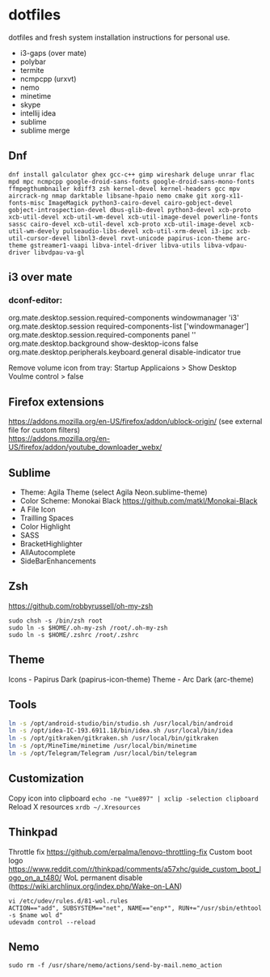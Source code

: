 # dotfiles

dotfiles and fresh system installation instructions for personal use.

- i3-gaps (over mate)
- polybar
- termite
- ncmpcpp (urxvt)
- nemo
- minetime
- skype
- intellij idea
- sublime
- sublime merge

## Dnf
```
dnf install galculator ghex gcc-c++ gimp wireshark deluge unrar flac mpd mpc ncmpcpp google-droid-sans-fonts google-droid-sans-mono-fonts ffmpegthumbnailer kdiff3 zsh kernel-devel kernel-headers gcc mpv aircrack-ng nmap darktable libsane-hpaio nemo cmake git xorg-x11-fonts-misc ImageMagick python3-cairo-devel cairo-gobject-devel gobject-introspection-devel dbus-glib-devel python3-devel xcb-proto xcb-util-devel xcb-util-wm-devel xcb-util-image-devel powerline-fonts sassc cairo-devel xcb-util-devel xcb-proto xcb-util-image-devel xcb-util-wm-devely pulseaudio-libs-devel xcb-util-xrm-devel i3-ipc xcb-util-cursor-devel libnl3-devel rxvt-unicode papirus-icon-theme arc-theme gstreamer1-vaapi libva-intel-driver libva-utils libva-vdpau-driver libvdpau-va-gl
```

## i3 over mate
### dconf-editor:
org.mate.desktop.session.required-components windowmanager 'i3'  
org.mate.desktop.session required-components-list ['windowmanager']  
org.mate.desktop.session.required-components panel ''  
org.mate.desktop.background show-desktop-icons false  
org.mate.desktop.peripherals.keyboard.general disable-indicator true  

Remove volume icon from tray: Startup Applicaions > Show Desktop Voulme control > false

## Firefox extensions
https://addons.mozilla.org/en-US/firefox/addon/ublock-origin/           (see external file for custom filters)  
https://addons.mozilla.org/en-US/firefox/addon/youtube_downloader_webx/

## Sublime
- Theme: Agila Theme (select Agila Neon.sublime-theme)
- Color Scheme: Monokai Black https://github.com/matkl/Monokai-Black
- A File Icon
- Trailling Spaces
- Color Highlight
- SASS
- BracketHighlighter
- AllAutocomplete
- SideBarEnhancements

## Zsh
https://github.com/robbyrussell/oh-my-zsh
```
sudo chsh -s /bin/zsh root
sudo ln -s $HOME/.oh-my-zsh /root/.oh-my-zsh
sudo ln -s $HOME/.zshrc /root/.zshrc
```

## Theme
Icons - Papirus Dark (papirus-icon-theme)
Theme - Arc Dark (arc-theme)

## Tools
```bash
ln -s /opt/android-studio/bin/studio.sh /usr/local/bin/android
ln -s /opt/idea-IC-193.6911.18/bin/idea.sh /usr/local/bin/idea
ln -s /opt/gitkraken/gitkraken.sh /usr/local/bin/gitkraken
ln -s /opt/MineTime/minetime /usr/local/bin/minetime
ln -s /opt/Telegram/Telegram /usr/local/bin/telegram
```

## Customization
Copy icon into clipboard `echo -ne "\ue897" | xclip -selection clipboard`  
Reload X resources `xrdb ~/.Xresources`

## Thinkpad
Throttle fix https://github.com/erpalma/lenovo-throttling-fix
Custom boot logo https://www.reddit.com/r/thinkpad/comments/a57xhc/guide_custom_boot_logo_on_a_t480/
WoL permanent disable (https://wiki.archlinux.org/index.php/Wake-on-LAN)
```
vi /etc/udev/rules.d/81-wol.rules
ACTION=="add", SUBSYSTEM=="net", NAME=="enp*", RUN+="/usr/sbin/ethtool -s $name wol d"
udevadm control --reload
```

## Nemo
```
sudo rm -f /usr/share/nemo/actions/send-by-mail.nemo_action

```
